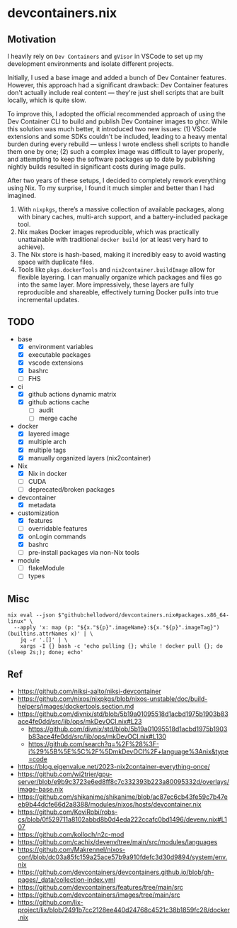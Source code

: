 # devcontainers.nix

## Motivation

I heavily rely on `Dev Containers` and `gVisor` in VSCode to set up my development environments and isolate different projects.

Initially, I used a base image and added a bunch of Dev Container features. However, this approach had a significant drawback: Dev Container features don't actually include real content — they're just shell scripts that are built locally, which is quite slow.

To improve this, I adopted the official recommended approach of using the Dev Container CLI to build and publish Dev Container images to ghcr. While this solution was much better, it introduced two new issues: (1) VSCode extensions and some SDKs couldn't be included, leading to a heavy mental burden during every rebuild — unless I wrote endless shell scripts to handle them one by one; (2) such a complex image was difficult to layer properly, and attempting to keep the software packages up to date by publishing nightly builds resulted in significant costs during image pulls.

After two years of these setups, I decided to completely rework everything using Nix. To my surprise, I found it much simpler and better than I had imagined.

1. With `nixpkgs`, there’s a massive collection of available packages, along with binary caches, multi-arch support, and a battery-included package tool.
2. Nix makes Docker images reproducible, which was practically unattainable with traditional `docker build` (or at least very hard to achieve).
3. The Nix store is hash-based, making it incredibly easy to avoid wasting space with duplicate files.
4. Tools like `pkgs.dockerTools` and `nix2container.buildImage` allow for flexible layering. I can manually organize which packages and files go into the same layer. More impressively, these layers are fully reproducible and shareable, effectively turning Docker pulls into true incremental updates.

## TODO

- base
  - [x] environment variables
  - [x] executable packages
  - [x] vscode extensions
  - [x] bashrc
  - [ ] FHS
- ci
  - [x] github actions dynamic matrix
  - [x] github actions cache
    - [ ] audit
    - [ ] merge cache
- docker
  - [x] layered image
  - [x] multiple arch
  - [x] multiple tags
  - [x] manually organized layers (nix2container)
- Nix
  - [x] Nix in docker
  - [ ] CUDA
  - [ ] deprecated/broken packages
- devcontainer
  - [x] metadata
- customization
  - [x] features
  - [ ] overridable features
  - [x] onLogin commands
  - [x] bashrc
  - [ ] pre-install packages via non-Nix tools
- module
  - [ ] flakeModule
  - [ ] types

## Misc

```shell
nix eval --json $"github:hellodword/devcontainers.nix#packages.x86_64-linux" \
  --apply 'x: map (p: "${x."${p}".imageName}:${x."${p}".imageTag}") (builtins.attrNames x)' | \
    jq -r '.[]' | \
    xargs -I {} bash -c 'echo pulling {}; while ! docker pull {}; do (sleep 2s;); done; echo'
```

## Ref

- https://github.com/niksi-aalto/niksi-devcontainer
- https://github.com/nixos/nixpkgs/blob/nixos-unstable/doc/build-helpers/images/dockertools.section.md
- https://github.com/divnix/std/blob/5b19a01095518d1acbd1975b1903b83ace4fe0dd/src/lib/ops/mkDevOCI.nix#L23
  - https://github.com/divnix/std/blob/5b19a01095518d1acbd1975b1903b83ace4fe0dd/src/lib/ops/mkDevOCI.nix#L130
  - https://github.com/search?q=%2F%28%3F-i%29%5B%5E%5C%2F%5DmkDevOCI%2F+language%3Anix&type=code
- https://blog.eigenvalue.net/2023-nix2container-everything-once/
- https://github.com/wi2trier/gpu-server/blob/e9b9c3723e6ed8ff8c7c332393b223a80095332d/overlays/image-base.nix
- https://github.com/shikanime/shikanime/blob/ac87ec6cb43fe59c7b47eeb9b44dcfe66d2a8388/modules/nixos/hosts/devcontainer.nix
- https://github.com/KoviRobi/robs-cs/blob/0f529711a8102abbd8b0d4eda222ccafc0bd1496/devenv.nix#L107
- https://github.com/kolloch/n2c-mod
- https://github.com/cachix/devenv/tree/main/src/modules/languages
- https://github.com/Makrennel/nixos-conf/blob/dc03a85fc159a25ace57b9a910fdefc3d30d9894/system/env.nix
- https://github.com/devcontainers/devcontainers.github.io/blob/gh-pages/_data/collection-index.yml
- https://github.com/devcontainers/features/tree/main/src
- https://github.com/devcontainers/images/tree/main/src
- https://github.com/lix-project/lix/blob/2491b7cc2128ee440d24768c4521c38b1859fc28/docker.nix
